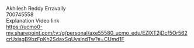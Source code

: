 Akhilesh Reddy Erravally<br>
700745558<br>
Explanation Video link<br>
https://ucmo0-my.sharepoint.com/:v:/g/personal/axe55580_ucmo_edu/EZIXT2jDcf5Or562crUxisgB9bzFpKh2SdaxSqUvslndTw?e=CUmd1F
